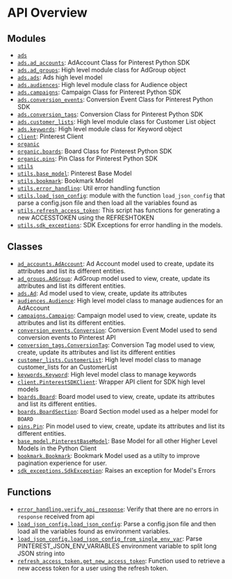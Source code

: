 <!-- markdownlint-disable -->

# API Overview

## Modules

- [`ads`](./ads.md#module-ads)
- [`ads.ad_accounts`](./ads.ad_accounts.md#module-adsad_accounts): AdAccount Class for Pinterest Python SDK
- [`ads.ad_groups`](./ads.ad_groups.md#module-adsad_groups): High level module class for AdGroup object
- [`ads.ads`](./ads.ads.md#module-adsads): Ads high level model
- [`ads.audiences`](./ads.audiences.md#module-adsaudiences): High level module class for Audience object
- [`ads.campaigns`](./ads.campaigns.md#module-adscampaigns): Campaign Class for Pinterest Python SDK
- [`ads.conversion_events`](./ads.conversion_events.md#module-adsconversion_events): Conversion Event Class for Pinterest Python SDK
- [`ads.conversion_tags`](./ads.conversion_tags.md#module-adsconversion_tags): Conversion Class for Pinterest Python SDK
- [`ads.customer_lists`](./ads.customer_lists.md#module-adscustomer_lists): High level module class for Customer List object
- [`ads.keywords`](./ads.keywords.md#module-adskeywords): High level module class for Keyword object
- [`client`](./client.md#module-client): Pinterest Client
- [`organic`](./organic.md#module-organic)
- [`organic.boards`](./organic.boards.md#module-organicboards): Board Class for Pinterest Python SDK
- [`organic.pins`](./organic.pins.md#module-organicpins): Pin Class for Pinterest Python SDK
- [`utils`](./utils.md#module-utils)
- [`utils.base_model`](./utils.base_model.md#module-utilsbase_model): Pinterest Base Model
- [`utils.bookmark`](./utils.bookmark.md#module-utilsbookmark): Bookmark Model
- [`utils.error_handling`](./utils.error_handling.md#module-utilserror_handling): Util error handling function
- [`utils.load_json_config`](./utils.load_json_config.md#module-utilsload_json_config): module with the function `load_json_config` that parse a config.json file and then load all the variables found as
- [`utils.refresh_access_token`](./utils.refresh_access_token.md#module-utilsrefresh_access_token): This script has functions for generating a new ACCESSTOKEN using the REFRESHTOKEN
- [`utils.sdk_exceptions`](./utils.sdk_exceptions.md#module-utilssdk_exceptions): SDK Exceptions for error handling in the models.

## Classes

- [`ad_accounts.AdAccount`](./ads.ad_accounts.md#class-adaccount): Ad Account model used to create, update its attributes and list its different entities.
- [`ad_groups.AdGroup`](./ads.ad_groups.md#class-adgroup): AdGroup model used to view, create, update its attributes and list its different entities.
- [`ads.Ad`](./ads.ads.md#class-ad): Ad model used to view, create, update its attributes
- [`audiences.Audience`](./ads.audiences.md#class-audience): High level model class to manage audiences for an AdAccount
- [`campaigns.Campaign`](./ads.campaigns.md#class-campaign): Campaign model used to view, create, update its attributes and list its different entities.
- [`conversion_events.Conversion`](./ads.conversion_events.md#class-conversion): Conversion Event Model used to send conversion events to Pinterest API
- [`conversion_tags.ConversionTag`](./ads.conversion_tags.md#class-conversiontag): Conversion Tag model used to view, create, update its attributes and list its different entities
- [`customer_lists.CustomerList`](./ads.customer_lists.md#class-customerlist): High level model class to manage customer_lists for an CustomerList
- [`keywords.Keyword`](./ads.keywords.md#class-keyword): High level model class to manage keywords
- [`client.PinterestSDKClient`](./client.md#class-pinterestsdkclient): Wrapper API client for SDK high level models
- [`boards.Board`](./organic.boards.md#class-board): Board model used to view, create, update its attributes and list its different entities.
- [`boards.BoardSection`](./organic.boards.md#class-boardsection): Board Section model used as a helper model for `BOARD`
- [`pins.Pin`](./organic.pins.md#class-pin): Pin model used to view, create, update its attributes and list its different entities.
- [`base_model.PinterestBaseModel`](./utils.base_model.md#class-pinterestbasemodel): Base Model for all other Higher Level Models in the Python Client
- [`bookmark.Bookmark`](./utils.bookmark.md#class-bookmark): Bookmark Model used as a utilty to improve pagination experience for user.
- [`sdk_exceptions.SdkException`](./utils.sdk_exceptions.md#class-sdkexception): Raises an exception for Model's Errors

## Functions

- [`error_handling.verify_api_response`](./utils.error_handling.md#function-verify_api_response): Verify that there are no errors in `response` received from api
- [`load_json_config.load_json_config`](./utils.load_json_config.md#function-load_json_config): Parse a config.json file and then load all the variables found as environment variables.
- [`load_json_config.load_json_config_from_single_env_var`](./utils.load_json_config.md#function-load_json_config_from_single_env_var): Parse PINTEREST_JSON_ENV_VARIABLES environment variable to split long JSON string into
- [`refresh_access_token.get_new_access_token`](./utils.refresh_access_token.md#function-get_new_access_token): Function used to retrieve a new access token for a user using the refresh token.
